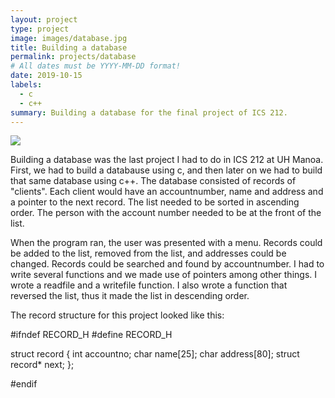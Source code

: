 ```yaml
---
layout: project
type: project
image: images/database.jpg
title: Building a database
permalink: projects/database
# All dates must be YYYY-MM-DD format!
date: 2019-10-15
labels:
  - c
  - c++
summary: Building a database for the final project of ICS 212.
---
```


<img class="ui image" src="{{ site.baseurl }}/images/cotton-header.png">

Building a database was the last project I had to do in ICS 212 at UH Manoa. First, we had to build a databause using c, and then later on we had to build that same database using c++.
The database consisted of records of "clients". Each client would have an accountnumber, name and address and a pointer to the next record. The list needed to be sorted in ascending order. The person with the account number needed to be at the front of the list. 

When the program ran, the user was presented with a menu. Records could be added to the list, removed from the list, and addresses could be changed. Records could be searched and found by accountnumber. I had to write several functions and we made use of pointers among other things. I wrote a readfile and a writefile function. I also wrote a function that reversed the list, thus it made the list in descending order. 

The record structure for this project looked like this:

#ifndef RECORD_H
#define RECORD_H

struct record
{
    int                accountno;
    char               name[25];
    char               address[80];
    struct record*     next;
};

#endif









